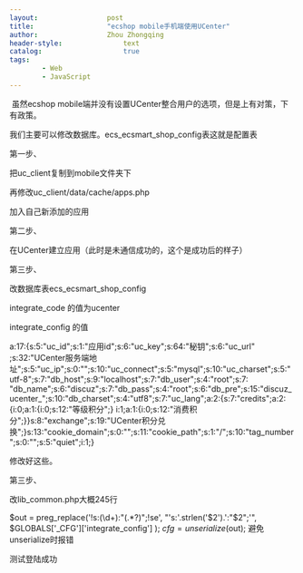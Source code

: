 ```yaml
---
layout:					post
title:					"ecshop mobile手机端使用UCenter"
author:					Zhou Zhongqing
header-style:				text
catalog:					true
tags:
		- Web
		- JavaScript
---
```

​
虽然ecshop mobile端并没有设置UCenter整合用户的选项，但是上有对策，下有政策。

我们主要可以修改数据库。ecs_ecsmart_shop_config表这就是配置表

第一步、

把uc_client复制到mobile文件夹下



再修改uc_client/data/cache/apps.php



加入自己新添加的应用

第二步、

在UCenter建立应用（此时是未通信成功的，这个是成功后的样子）



第三步、

改数据库表ecs_ecsmart_shop_config



integrate_code 的值为ucenter

integrate_config 的值 

a:17:{s:5:"uc_id";s:1:"应用id";s:6:"uc_key";s:64:"秘钥";s:6:"uc_url"
;s:32:"UCenter服务端地址";s:5:"uc_ip";s:0:"";s:10:"uc_connect";s:5:"mysql";s:10:"uc_charset";s:5:"utf-8";s:7:"db_host";s:9:"localhost";s:7:"db_user";s:4:"root";s:7:
"db_name";s:6:"discuz";s:7:"db_pass";s:4:"root";s:6:"db_pre";s:15:"discuz_ucenter_";s:10:"db_charset";s:4:"utf8";s:7:"uc_lang";a:2:{s:7:"credits";a:2:{i:0;a:1:{i:0;s:12:"等级积分";}
i:1;a:1:{i:0;s:12:"消费积分";}}s:8:"exchange";s:19:"UCenter积分兑换";}s:13:"cookie_domain";s:0:"";s:11:"cookie_path";s:1:"/";s:10:"tag_number";s:0:"";s:5:"quiet";i:1;}

修改好这些。

第三步、

改lib_common.php大概245行

$out = preg_replace('!s:(\d+):"(.*?)";!se', "'s:'.strlen('$2').':\"$2\";'", $GLOBALS['_CFG']['integrate_config'] );
    $cfg = unserialize($out);
避免unserialize时报错

测试登陆成功


 



​